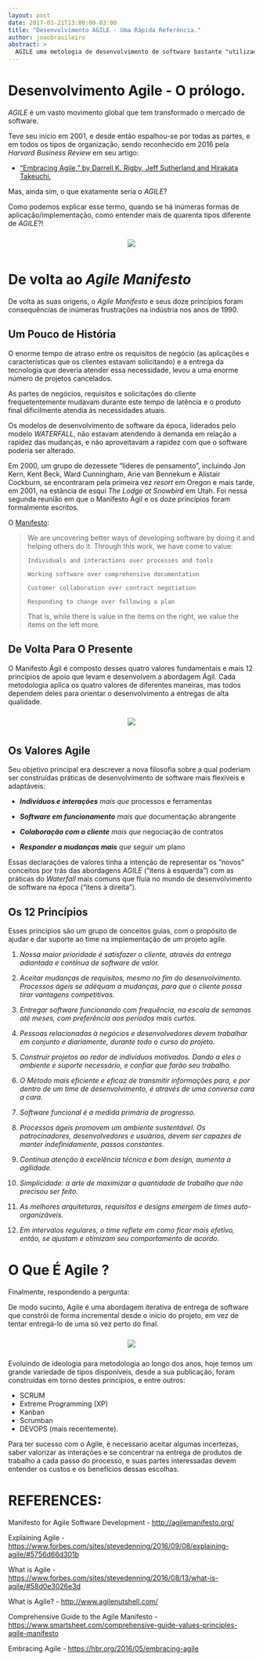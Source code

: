 ```yaml
---
layout: post
date: 2017-03-21T13:00:00-03:00
title: "Desenvolvimento AGILE - Uma Rápida Referência."
author: joaobrasileiro
abstract: >
  AGILE uma metologia de desenvolvimento de software bastante "utilizada" e difundida no mercado. Vamos explorar um pouco e buscar a essência da filosofia AGILE fazendo um breve overview de seus valores e principios básicos.
---
```



# Desenvolvimento Agile - O prólogo.

_AGILE_ é um vasto movimento global que tem transformado o mercado de software.

Teve seu início em 2001, e desde então espalhou-se por todas as partes, e em todos os tipos de organização, sendo reconhecido em 2016 pela _Harvard Business Review_ em seu artigo:

   - [“Embracing Agile,” by Darrell K. Rigby, Jeff Sutherland and Hirakata Takeuchi.](https://hbr.org/2016/05/embracing-agile)

Mas, ainda sim, o que exatamente seria o _AGILE_?

Como podemos explicar esse termo, quando se há inúmeras formas de aplicação/implementação, como entender mais de quarenta tipos diferente de _AGILE_?!

<center>
  <img style="margin: 10px" src="{{ site.baseurl }}/content/2017-30-23-agile-development-quick-reference/Agile-40-flavors.jpg" />
</center>

# De volta ao _Agile Manifesto_

De volta as suas origens, o _Agile Manifesto_ e seus doze princípios foram consequências de inúmeras frustrações na indústria nos anos de 1990.

## Um Pouco de História

O enorme tempo de atraso entre os requisitos de negócio (as aplicações e características que os clientes estavam solicitando) e a entrega da tecnologia que deveria atender essa necessidade, levou a uma enorme número de projetos cancelados.

As partes de negócios, requisitos e solicitações do cliente frequetentemente mudavam durante este tempo de latência e o produto final dificilmente atendia às necessidades atuais.

Os modelos de desenvolvimento de software da época, liderados pelo modelo _WATERFALL_, não estavam atendendo à demanda em relação a rapidez das mudanças, e não aproveitavam a rapidez com que o software poderia ser alterado.

Em 2000, um grupo de dezessete “líderes de pensamento”, incluindo Jon Kern, Kent Beck, Ward Cunningham, Arie van Bennekum e Alistair Cockburn, se encontraram pela primeira vez _resort_ em Oregon e mais tarde, em 2001, na estância de esqui _The Lodge at Snowbird_ em Utah.
Foi nessa segunda reunião em que o Manifesto Ágil e os doze princípios foram formalmente escritos.

O [Manifesto](http://agilemanifesto.org/):
>We are uncovering better ways of developing software by doing it and helping others do it. Through this work, we have come to value:
>
>     Individuals and interactions over processes and tools
>
>     Working software over comprehensive documentation
>
>     Customer collaboration over contract negotiation
>
>     Responding to change over following a plan
>
>That is, while there is value in the items on the right, we value the items on the left more.

## De Volta Para O Presente

O Manifesto Ágil é composto desses quatro valores fundamentais e mais 12 princípios de apoio que levam e desenvolvem a abordagem Ágil.
Cada metodologia aplica os quatro valores de diferentes maneiras, mas todos dependem deles para orientar o desenvolvimento a entregas de alta qualidade.

<center>
  <img style="margin: 10px" src="{{ site.baseurl }}/content/2017-30-23-agile-development-quick-reference/agile-flow.jpg" />
</center>

## Os Valores Agile

Seu objetivo principal era descrever a nova filosofia sobre a qual poderiam ser construídas práticas de desenvolvimento de software mais flexíveis e adaptáveis:

   - _**Indivíduos e interações** mais que_ processos e ferramentas
    
   - _**Software em funcionamento** mais que_ documentação abrangente
    
   - _**Colaboração com o cliente** mais que_ negociação de contratos
    
   - _**Responder a mudanças mais** que_ seguir um plano

Essas declarações de valores tinha a intenção de representar os “novos” conceitos por trás das abordagens _AGILE_ (“itens à esquerda”) com as práticas do _Waterfall_ mais comuns que fluía no mundo de desenvolvimento de software na época (“itens à direita”).

## Os 12 Princípios

Esses princípios são um grupo de conceitos guias, com o propósito de ajudar e dar suporte ao time na implementação de um projeto agile.

   1. _Nossa maior prioridade é satisfazer o cliente, através da entrega adiantada e contínua de software de valor._

   2. _Aceitar mudanças de requisitos, mesmo no fim do desenvolvimento. Processos ágeis se adéquam a mudanças, para que o cliente possa tirar vantagens competitivas._

   3. _Entregar software funcionando com frequência, na escala de semanas até meses, com preferência aos períodos mais curtos._

   4. _Pessoas relacionadas à negócios e desenvolvedores devem trabalhar em conjunto e diariamente, durante todo o curso do projeto._

   5. _Construir projetos ao redor de indivíduos motivados. Dando a eles o ambiente e suporte necessário, e confiar que farão seu trabalho._

   6. _O Método mais eficiente e eficaz de transmitir informações para, e por dentro de um time de desenvolvimento, é através de uma conversa cara a cara._

   7. _Software funcional é a medida primária de progresso._

   8. _Processos ágeis promovem um ambiente sustentável. Os patrocinadores, desenvolvedores e usuários, devem ser capazes de manter indefinidamente, passos constantes._

   9. _Contínua atenção à excelência técnica e bom design, aumenta a agilidade._

   10. _Simplicidade: a arte de maximizar a quantidade de trabalho que não precisou ser feito._

   11. _As melhores arquiteturas, requisitos e designs emergem de times auto-organizáveis._

   12. _Em intervalos regulares, o time reflete em como ficar mais efetivo, então, se ajustam e otimizam seu comportamento de acordo._
	

# O Que É Agile ?

Finalmente, respondendo a pergunta:

De modo sucinto, Agile é uma abordagem iterativa de entrega de software que constrói de forma incremental desde o início do projeto, em vez de tentar entregá-lo de uma só vez perto do final.

<center>
  <img style="margin: 10px" src="{{ site.baseurl }}/content/2017-30-23-agile-development-quick-reference/agile_x_waterfall.jpg" />
</center>

Evoluindo de ideologia para metodologia ao longo dos anos, hoje temos um grande variedade de tipos disponíveis, desde a sua publicação, foram construídas em torno destes princípios, e entre outros: 
 - SCRUM
 - Extreme Programming (XP)
 - Kanban
 - Scrumban
 - DEVOPS (mais recentemente).

Para ter sucesso com o Agile, é necessario aceitar algumas incertezas, saber valorizar as interações e se concentrar na entrega de produtos de trabalho a cada passo do processo, e suas partes interessadas devem entender os custos e os benefícios dessas escolhas.

# REFERENCES:

Manifesto for Agile Software Development  - http://agilemanifesto.org/

Explaining Agile - https://www.forbes.com/sites/stevedenning/2016/09/08/explaining-agile/#5756d66d301b

What is Agile - https://www.forbes.com/sites/stevedenning/2016/08/13/what-is-agile/#58d0e3026e3d

What is Agile? - http://www.agilenutshell.com/

Comprehensive Guide to the Agile Manifesto - https://www.smartsheet.com/comprehensive-guide-values-principles-agile-manifesto

Embracing Agile - https://hbr.org/2016/05/embracing-agile
